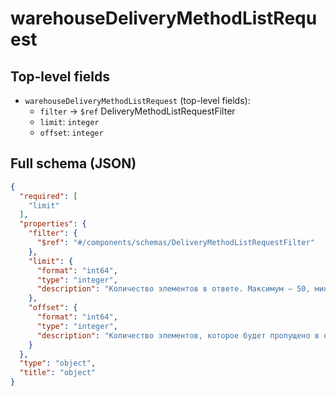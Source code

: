 # warehouseDeliveryMethodListRequest

## Top-level fields
- `warehouseDeliveryMethodListRequest` (top-level fields):
  - `filter` → `$ref` DeliveryMethodListRequestFilter
  - `limit`: `integer`
  - `offset`: `integer`

## Full schema (JSON)
```json
{
  "required": [
    "limit"
  ],
  "properties": {
    "filter": {
      "$ref": "#/components/schemas/DeliveryMethodListRequestFilter"
    },
    "limit": {
      "format": "int64",
      "type": "integer",
      "description": "Количество элементов в ответе. Максимум — 50, минимум — 1."
    },
    "offset": {
      "format": "int64",
      "type": "integer",
      "description": "Количество элементов, которое будет пропущено в ответе. Например, если `offset = 10`, то ответ начнётся с 11-го найденного элемента."
    }
  },
  "type": "object",
  "title": "object"
}
```
